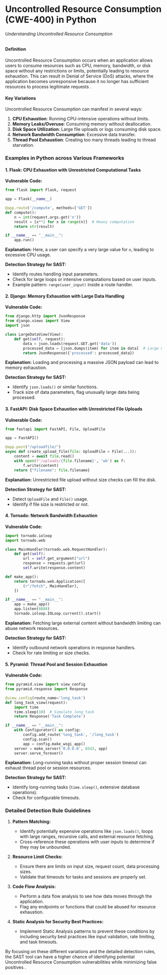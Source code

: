 # Uncontrolled Resource Consumption (CWE-400) in Python

###### Understanding Uncontrolled Resource Consumption

#### Definition
Uncontrolled Resource Consumption occurs when an application allows users to consume resources such as CPU, memory, bandwidth, or disk space without any restrictions or limits, potentially leading to resource exhaustion. This can result in Denial of Service (DoS) attacks, where the application becomes unresponsive because it no longer has sufficient resources to process legitimate requests   .

#### Key Variations

Uncontrolled Resource Consumption can manifest in several ways:
1. **CPU Exhaustion**: Running CPU-intensive operations without limits.
2. **Memory Leaks/Overuse**: Consuming memory without deallocation.
3. **Disk Space Utilization**: Large file uploads or logs consuming disk space.
4. **Network Bandwidth Consumption**: Excessive data transfer.
5. **Thread Pool Exhaustion**: Creating too many threads leading to thread starvation.

### Examples in Python across Various Frameworks

#### 1. Flask: CPU Exhaustion with Unrestricted Computational Tasks

**Vulnerable Code:**
```python
from flask import Flask, request

app = Flask(__name__)

@app.route('/compute', methods=['GET'])
def compute():
    n = int(request.args.get('n'))
    result = [x**2 for x in range(n)]  # Heavy computation
    return str(result)

if __name__ == "__main__":
    app.run()
```
**Explanation:** Here, a user can specify a very large value for `n`, leading to excessive CPU usage.

**Detection Strategy for SAST:**
- Identify routes handling input parameters.
- Check for large loops or intensive computations based on user inputs.
- Example pattern: `range(user_input)` inside a route handler.

#### 2. Django: Memory Exhaustion with Large Data Handling

**Vulnerable Code:**
```python
from django.http import JsonResponse
from django.views import View
import json

class LargeDataView(View):
    def get(self, request):
        data = json.loads(request.GET.get('data'))
        processed_data = [json.dumps(item) for item in data]  # Large memory usage
        return JsonResponse({'processed': processed_data})
```
**Explanation:** Loading and processing a massive JSON payload can lead to memory exhaustion.

**Detection Strategy for SAST:**
- Identify `json.loads()` or similar functions.
- Track size of data parameters, flag unusually large data being processed.

#### 3. FastAPI: Disk Space Exhaustion with Unrestricted File Uploads

**Vulnerable Code:**
```python
from fastapi import FastAPI, File, UploadFile

app = FastAPI()

@app.post("/uploadfile/")
async def create_upload_file(file: UploadFile = File(...)):
    content = await file.read()
    with open(f'/uploads/{file.filename}', 'wb') as f:
        f.write(content)
    return {"filename": file.filename}
```
**Explanation:** Unrestricted file upload without size checks can fill the disk.

**Detection Strategy for SAST:**
- Detect `UploadFile` and `File()` usage.
- Identify if file size is restricted or not.

#### 4. Tornado: Network Bandwidth Exhaustion

**Vulnerable Code:**
```python
import tornado.ioloop
import tornado.web

class MainHandler(tornado.web.RequestHandler):
    def get(self):
        url = self.get_argument("url")
        response = requests.get(url)
        self.write(response.content)

def make_app():
    return tornado.web.Application([
        (r"/fetch", MainHandler),
    ])

if __name__ == "__main__":
    app = make_app()
    app.listen(8888)
    tornado.ioloop.IOLoop.current().start()
```
**Explanation:** Fetching large external content without bandwidth limiting can abuse network resources.

**Detection Strategy for SAST:**
- Identify outbound network operations in response handlers.
- Check for rate limiting or size checks.

#### 5. Pyramid: Thread Pool and Session Exhaustion 

**Vulnerable Code:**
```python
from pyramid.view import view_config
from pyramid.response import Response

@view_config(route_name='long_task')
def long_task_view(request):
    import time
    time.sleep(10)  # Simulate long task
    return Response('Task Complete')

if __name__ == "__main__":
    with Configurator() as config:
        config.add_route('long_task', '/long_task')
        config.scan()
        app = config.make_wsgi_app()
    server = make_server('0.0.0.0', 6543, app)
    server.serve_forever()
```
**Explanation:** Long-running tasks without proper session timeout can exhaust thread pool or session resources.

**Detection Strategy for SAST:**
- Identify long-running tasks (`time.sleep()`, extensive database operations).
- Check for configurable timeouts.

### Detailed Detection Rule Guidelines

1. **Pattern Matching:**
   - Identify potentially expensive operations like `json.loads()`, loops with large ranges, recursive calls, and external resource fetching.
   - Cross-reference these operations with user inputs to determine if they may be unbounded.

2. **Resource Limit Checks:**
   - Ensure there are limits on input size, request count, data processing sizes.
   - Validate that timeouts for tasks and sessions are properly set.

3. **Code Flow Analysis:**
   - Perform a data flow analysis to see how data moves through the application.
   - Flag any endpoints or functions that could be abused for resource exhaustion.

4. **Static Analysis for Security Best Practices:**
   - Implement Static Analysis patterns to prevent these conditions by including security best practices like input validation, rate limiting, and task timeouts.

By focusing on these different variations and the detailed detection rules, the SAST tool can have a higher chance of identifying potential Uncontrolled Resource Consumption vulnerabilities while minimizing false positives    .